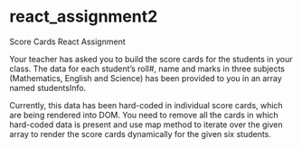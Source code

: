 # react_assignment2
Score Cards React Assignment

Your teacher has asked you to build the score cards for the students in your class. The data for each student’s roll#, name and marks in three subjects (Mathematics, English and Science) has been provided to you in an array named studentsInfo. 

Currently, this data has been hard-coded in individual score cards, which are being rendered into DOM. You need to remove all the cards in which hard-coded data is present and use map method to iterate over the given array to render the score cards dynamically for the given six students.
